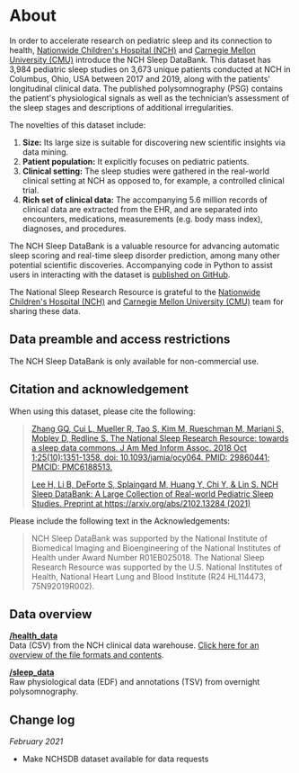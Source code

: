 # About

In order to accelerate research on pediatric sleep and its connection to health, [Nationwide Children's Hospital (NCH)](https://www.nationwidechildrens.org/) and [Carnegie Mellon University (CMU)](https://www.ece.cmu.edu/) introduce the NCH Sleep DataBank. This dataset has 3,984 pediatric sleep studies on 3,673 unique patients conducted at NCH in Columbus, Ohio, USA between 2017 and 2019, along with the patients' longitudinal clinical data. The published polysomnography (PSG) contains the patient's physiological signals as well as the technician’s assessment of the sleep stages and descriptions of additional irregularities.

The novelties of this dataset include:

1. **Size:** Its large size is suitable for discovering new scientific insights via data mining.
2. **Patient population:** It explicitly focuses on pediatric patients.
3. **Clinical setting:** The sleep studies were gathered in the real-world clinical setting at NCH as opposed to, for example, a controlled clinical trial.
4. **Rich set of clinical data:** The accompanying 5.6 million records of clinical data are extracted from the EHR, and are separated into encounters, medications, measurements (e.g. body mass index), diagnoses, and procedures.

The NCH Sleep DataBank is a valuable resource for advancing automatic sleep scoring and real-time sleep disorder prediction, among many other potential scientific discoveries. Accompanying code in Python to assist users in interacting with the dataset is [published on GitHub](https://github.com/liboyue/sleep_study).

The National Sleep Research Resource is grateful to the [Nationwide Children's Hospital (NCH)](https://www.nationwidechildrens.org/) and [Carnegie Mellon University (CMU)](https://www.ece.cmu.edu/) team for sharing these data.

## Data preamble and access restrictions

The NCH Sleep DataBank is only available for non-commercial use.

## Citation and acknowledgement

When using this dataset, please cite the following:

> [Zhang GQ, Cui L, Mueller R, Tao S, Kim M, Rueschman M, Mariani S, Mobley D, Redline S. The National Sleep Research Resource: towards a sleep data commons. J Am Med Inform Assoc. 2018 Oct 1;25(10):1351-1358. doi: 10.1093/jamia/ocy064. PMID: 29860441; PMCID: PMC6188513.](https://pubmed.ncbi.nlm.nih.gov/29860441/)
>
> [Lee H, Li B, DeForte S, Splaingard M, Huang Y, Chi Y, & Lin S. NCH Sleep DataBank: A Large Collection of Real-world Pediatric Sleep Studies. Preprint at https://arxiv.org/abs/2102.13284 (2021)](https://arxiv.org/abs/2102.13284)

Please include the following text in the Acknowledgements:

> NCH Sleep DataBank was supported by the National Institute of Biomedical Imaging and Bioengineering of the National Institutes of Health under Award Number R01EB025018. The National Sleep Research Resource was supported by the U.S. National Institutes of Health, National Heart Lung and Blood Institute (R24 HL114473, 75N92019R002).

## Data overview

**[/health_data](:files_path:/health_data)** <br/> Data (CSV) from the NCH clinical data warehouse. [Click here for an overview of the file formats and contents](:files_path:/health_data/Sleep_Study_Data_File_Format.pdf).

**[/sleep_data](:files_path:/sleep_data)** <br/> Raw physiological data (EDF) and annotations (TSV) from overnight polysomnography.

## Change log

*February 2021*

- Make NCHSDB dataset available for data requests
